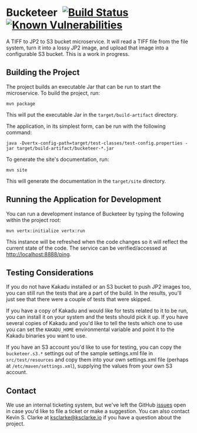 # Bucketeer  &nbsp;[![Build Status](https://travis-ci.com/UCLALibrary/bucketeer.svg?branch=master)](https://travis-ci.com/UCLALibrary/bucketeer) [![Known Vulnerabilities](https://img.shields.io/snyk/vulnerabilities/github/uclalibrary/bucketeer.svg)](https://snyk.io/test/github/uclalibrary/bucketeer)

A TIFF to JP2 to S3 bucket microservice. It will read a TIFF file from the file system, turn it into a lossy JP2 image, and upload that image into a configurable S3 bucket. This is a work in progress.

## Building the Project

The project builds an executable Jar that can be run to start the microservice. To build the project, run:

    mvn package

This will put the executable Jar in the `target/build-artifact` directory.

The application, in its simplest form, can be run with the following command:

    java -Dvertx-config-path=target/test-classes/test-config.properties -jar target/build-artifact/bucketeer-*.jar

To generate the site's documentation, run:

    mvn site

This will generate the documentation in the `target/site` directory.

## Running the Application for Development

You can run a development instance of Bucketeer by typing the following within the project root:

    mvn vertx:initialize vertx:run

This instance will be refreshed when the code changes so it will reflect the current state of the code. The service can be verified/accessed at [http://localhost:8888/ping](http://localhost:8888/ping).

## Testing Considerations

If you do not have Kakadu installed or an S3 bucket to push JP2 images too, you can still run the tests that are a part of the build. In the results, you'll just see that there were a couple of tests that were skipped.

If you have a copy of Kakadu and would like for tests related to it to be run, you can install it on your system and the tests should pick it up. If you have several copies of Kakadu and you'd like to tell the tests which one to use you can set the `KAKADU_HOME` environmental variable and point it to the Kakadu binaries you want to use.

If you have an S3 account you'd like to use for testing, you can copy the `bucketeer.s3.*` settings out of the sample settings.xml file in `src/test/resources` and copy them into your own settings.xml file (perhaps at `/etc/maven/settings.xml`), supplying the values from your own S3 account.

## Contact

We use an internal ticketing system, but we've left the GitHub [issues](https://github.com/UCLALibrary/bucketeer/issues) open in case you'd like to file a ticket or make a suggestion. You can also contact Kevin S. Clarke at <a href="mailto:ksclarke@ksclarke.io">ksclarke@ksclarke.io</a> if you have a question about the project.
